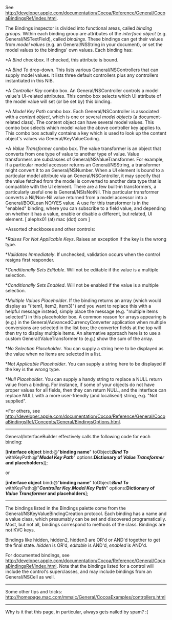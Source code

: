 

See http://developer.apple.com/documentation/Cocoa/Reference/General/CocoaBindingsRef/index.html.

The Bindings inspector is divided into functional areas, called *binding groups*. Within each binding group are attributes of the *interface object* (e.g. General/NSTextField), called *bindings*. These bindings can get their values from *model values* (e.g. an General/NSString in your document), or set the model values to the bindings' own values. Each binding has:

*A *Bind* checkbox. If checked, this attribute is bound.

*A *Bind To* drop-down. This lists various General/NSController<nowiki/>s that can supply model values. It lists three default controllers plus any controllers instantiated in this NIB.

*A *Controller Key* combo box. An General/NSController controls a model value's UI-related attributes. This combo box selects which UI attribute of the model value will set (or be set by) this binding.

*A *Model Key Path* combo box. Each General/NSController is associated with a *content object*, which is one or several *model objects* (a document-related class). The content object can have several model values. This combo box selects which model value the above controller key applies to. This combo box actually contains a key which is used to look up the content object's values via General/KeyValueCoding.

*A *Value Transformer* combo box. The value transformer is an object that converts from one type of value to another type of value. Value transformers are subclasses of General/NSValueTransformer. For example, if a particular model accessor returns an General/NSString, a transformer might convert it to an General/NSNumber. When a UI element is bound to a particular model attribute via an General/NSController, it may specify that the value fetched from the model is converted to another data type that is compatible with the UI element. There are a few built-in transformers, a particularly useful one is General/NSIsNotNil.  This particular transformer converts a Nil/Non-Nil value returned from a model accessor into a General/BOOLean NO/YES value. A use for this transformer is in the "enabled" binding, where you can subscribe to a field value, and depending on whether it has a value, enable or disable a different, but related, UI element. [ alephx01 (at) mac (dot) com ]

*Assorted checkboxes and other controls:


**Raises For Not Applicable Keys*. Raises an exception if the key is the wrong type.

**Validates Immediately*. If unchecked, validation occurs when the control resigns first responder.

**Conditionally Sets Editable*. Will not be editable if the value is a multiple selection.

**Conditionally Sets Enabled*. Will not be enabled if the value is a multiple selection.

**Multiple Values Placeholder*.  If the binding returns an array (which would display as "(item1, item2, item3)") and you want to replace this with a helpful message instead, simply place the message (e.g. "multiple items selected") in this placeholder box.  A common reason for arrays appearing is (e.g.) in the General/AdvancedCurrencyConverter application when multiple conversions are selected in the list box; the converter fields at the top will then try to display multiple items.  An alternative approach here is to use a custom General/ValueTransformer to (e.g.) show the sum of the array.

**No Selection Placeholder*.  You can supply a string here to be displayed as the value when no items are selected in a list.

**Not Applicable Placeholder*.  You can supply a string here to be displayed if the key is the wrong type.

**Null Placeholder*.  You can supply a handy string to replace a NULL return value from a binding.  For instance, if some of your objects do not have proper values for all fields, then they can return NULL, and the interface can replace NULL with a more user-friendly (and localised!) string, e.g. "Not supplied".

*For others, see http://developer.apple.com/documentation/Cocoa/Reference/General/CocoaBindingsRef/Concepts/General/BindingsOptions.html.



----

General/InterfaceBuilder effectively calls the following code for each binding:
    
[**interface object** bind:@"**binding name**" toObject:***Bind To*** withKeyPath:@"***Model Key Path***"
options:**Dictionary of *Value Transformer* and placeholders**]];

or
    
[**interface object** bind:@"**binding name**" toObject:***Bind To*** withKeyPath:@"***Controller Key***.***Model Key Path***"
options:**Dictionary of *Value Transformer* and placeholders**];


----

The bindings listed in the Bindings palette come from the General/NSKeyValueBindingCreation protocol. Each binding has a name and a value class, which presumably can be set and discovered programatically. Most, but not all, bindings correspond to methods of the class. Bindings are not KVC keys.

Bindings like hidden, hidden2, hidden3 are OR'd or AND'd together to get the final state. *hidden* is OR'd, *editable* is AND'd, *enabled* is AND'd.

For documented bindings, see http://developer.apple.com/documentation/Cocoa/Reference/General/CocoaBindingsRef/index.html. Note that the bindings listed for a control will include the control's superclasses, and may include bindings from an General/NSCell as well.

----
Some other tips and tricks: http://homepage.mac.com/mmalc/General/CocoaExamples/controllers.html

----

Why is it that this page, in particular, always gets nailed by spam? :(